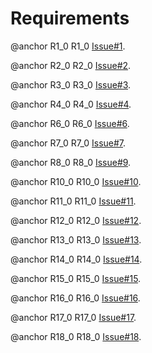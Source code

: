 # Requirements
@anchor R1_0 R1_0  [Issue#1](https://github.com/WSUCEG-7140/Team-G--Food-Waste/issues/1).

@anchor R2_0 R2_0  [Issue#2](https://github.com/WSUCEG-7140/Team-G--Food-Waste/issues/2).

@anchor R3_0 R3_0 [Issue#3](https://github.com/WSUCEG-7140/Team-G--Food-Waste/issues/3).

@anchor R4_0 R4_0 [Issue#4](https://github.com/WSUCEG-7140/Team-G--Food-Waste/issues/4).

@anchor R6_0 R6_0 [Issue#6](https://github.com/WSUCEG-7140/Team-G--Food-Waste/issues/6).

@anchor R7_0 R7_0 [Issue#7](https://github.com/WSUCEG-7140/Team-G--Food-Waste/issues/11).

@anchor R8_0 R8_0 [Issue#9](https://github.com/WSUCEG-7140/Team-G--Food-Waste/issues/12).

@anchor R10_0 R10_0 [Issue#10](https://github.com/WSUCEG-7140/Team-G--Food-Waste/issues/14).

@anchor R11_0 R11_0 [Issue#11](https://github.com/WSUCEG-7140/Team-G--Food-Waste/issues/15).

@anchor R12_0 R12_0 [Issue#12](https://github.com/WSUCEG-7140/Team-G--Food-Waste/issues/16).

@anchor R13_0 R13_0 [Issue#13](https://github.com/WSUCEG-7140/Team-G--Food-Waste/issues/22).

@anchor R14_0 R14_0 [Issue#14](https://github.com/WSUCEG-7140/Team-G--Food-Waste/issues/32).

@anchor R15_0 R15_0 [Issue#15](https://github.com/WSUCEG-7140/Team-G--Food-Waste/issues/33).

@anchor R16_0 R16_0 [Issue#16](https://github.com/WSUCEG-7140/Team-G--Food-Waste/issues/34).

@anchor R17_0 R17_0 [Issue#17](https://github.com/WSUCEG-7140/Team-G--Food-Waste/issues/35).

@anchor R18_0 R18_0 [Issue#18](https://github.com/WSUCEG-7140/Team-G--Food-Waste/issues/36).
